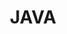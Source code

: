 ---
title: "JAVA"
thumbnail: '/images/categories/Category-JAVA.png'
thumbnailAlt: "Logo de Java"
rangeHaut: false
rangeBas: true
---